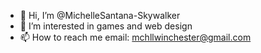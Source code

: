 - 👋 Hi, I’m @MichelleSantana-Skywalker
- 👀 I’m interested in games and web design 
- 📫 How to reach me email: mchllwinchester@gmail.com 

<!---
MichelleSantana-Skywalker/MichelleSantana-Skywalker is a ✨ special ✨ repository because its `README.md` (this file) appears on your GitHub profile.
You can click the Preview link to take a look at your changes.
--->

